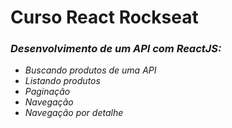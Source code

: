 # Curso React Rockseat

### <i> Desenvolvimento de um API com ReactJS: 

* Buscando produtos de uma API
* Listando produtos
* Paginação
* Navegação 
* Navegação por detalhe

